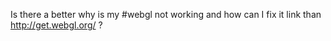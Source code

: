 Is there a better why is my #webgl not working and how can I fix it link than http://get.webgl.org/ ?